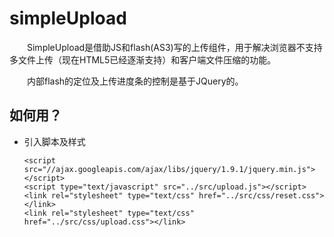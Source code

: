 simpleUpload
============

　　SimpleUpload是借助JS和flash(AS3)写的上传组件，用于解决浏览器不支持多文件上传（现在HTML5已经逐渐支持）和客户端文件压缩的功能。

　　内部flash的定位及上传进度条的控制是基于JQuery的。
## 如何用？

* 引入脚本及样式
	```
	<script src="//ajax.googleapis.com/ajax/libs/jquery/1.9.1/jquery.min.js"></script>
	<script type="text/javascript" src="../src/upload.js"></script>
	<link rel="stylesheet" type="text/css" href="../src/css/reset.css"></link>
	<link rel="stylesheet" type="text/css" href="../src/css/upload.css"></link>
	```